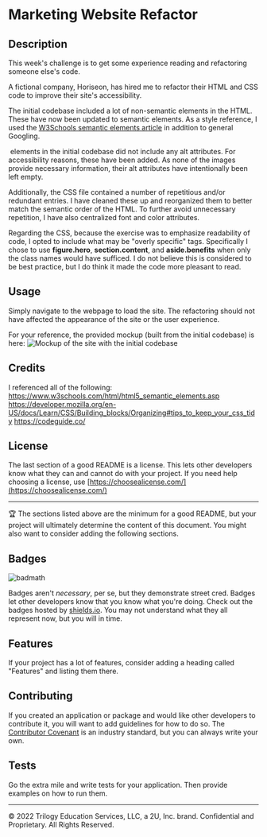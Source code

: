 # Marketing Website Refactor

## Description 

This week's challenge is to get some experience reading and refactoring someone else's code. 

A fictional company, Horiseon, has hired me to refactor their HTML and CSS code to improve their site's accessibility. 

The initial codebase included a lot of non-semantic elements in the HTML. These have now been updated to semantic elements. As a style reference, I used the [W3Schools semantic elements article](https://www.w3schools.com/html/html5_semantic_elements.asp) in addition to general Googling.

<img> elements in the initial codebase did not include any alt attributes. For accessibility reasons, these have been added. As none of the images provide necessary information, their alt attributes have intentionally been left empty.

Additionally, the CSS file contained a number of repetitious and/or redundant entries. I have cleaned these up and reorganized them to better match the semantic order of the HTML. To further avoid unnecessary repetition, I have also centralized font and color attributes.

Regarding the CSS, because the exercise was to emphasize readability of code, I opted to include what may be "overly specific" tags. Specifically I chose to use **figure.hero**, **section.content**, and **aside.benefits** when only the class names would have sufficed. I do not believe this is considered to be best practice, but I do think it made the code more pleasant to read. 

## Usage 

Simply navigate to the webpage to load the site. The refactoring should not have affected the appearance of the site or the user experience.

For your reference, the provided mockup (built from the initial codebase) is here:
![Mockup of the site with the initial codebase](https://ucb.bootcampcontent.com/UCB-Coding-Bootcamp/UCB-VIRT-FSF-FT-03-2023-U-LOLC/-/raw/main/course-content/01-html-git-css/challenge/Assets/01-html-css-git-homework-demo.png "Horiseon Site Mockup")


## Credits

I referenced all of the following:
https://www.w3schools.com/html/html5_semantic_elements.asp
https://developer.mozilla.org/en-US/docs/Learn/CSS/Building_blocks/Organizing#tips_to_keep_your_css_tidy
https://codeguide.co/


## License

The last section of a good README is a license. This lets other developers know what they can and cannot do with your project. If you need help choosing a license, use [https://choosealicense.com/](https://choosealicense.com/)


---

🏆 The sections listed above are the minimum for a good README, but your project will ultimately determine the content of this document. You might also want to consider adding the following sections.

## Badges

![badmath](https://img.shields.io/github/languages/top/nielsenjared/badmath)

Badges aren't _necessary_, per se, but they demonstrate street cred. Badges let other developers know that you know what you're doing. Check out the badges hosted by [shields.io](https://shields.io/). You may not understand what they all represent now, but you will in time.

## Features

If your project has a lot of features, consider adding a heading called "Features" and listing them there.

## Contributing

If you created an application or package and would like other developers to contribute it, you will want to add guidelines for how to do so. The [Contributor Covenant](https://www.contributor-covenant.org/) is an industry standard, but you can always write your own.

## Tests

Go the extra mile and write tests for your application. Then provide examples on how to run them.

---

© 2022 Trilogy Education Services, LLC, a 2U, Inc. brand. Confidential and Proprietary. All Rights Reserved.
